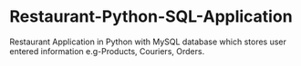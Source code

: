 # Restaurant-Python-SQL-Application
Restaurant Application in Python with MySQL database which stores user entered information e.g-Products, Couriers, Orders.
